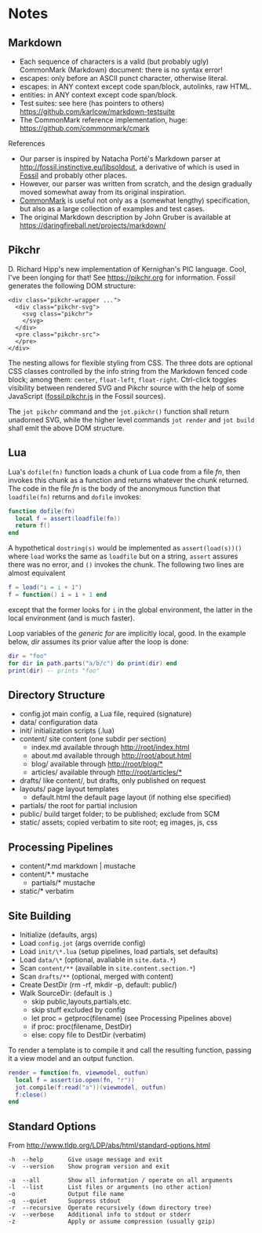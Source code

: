 # Notes

## Markdown

- Each sequence of characters is a valid (but probably ugly)
  CommonMark (Markdown) document: there is no syntax error!
- escapes: only before an ASCII punct character, otherwise literal.
- escapes: in ANY context except code span/block, autolinks, raw HTML.
- entities: in ANY context except code span/block.
- Test suites: see here (has pointers to others)
  <https://github.com/karlcow/markdown-testsuite>
- The CommonMark reference implementation, huge:
  <https://github.com/commonmark/cmark>

References

- Our parser is inspired by Natacha Porté's Markdown parser
  at <http://fossil.instinctive.eu/libsoldout>, a derivative of
  which is used in [Fossil](https://fossil-scm.org) and probably
  other places.
- However, our parser was written from scratch, and the design
  gradually moved somewhat away from its original inspiration.
- [CommonMark](https://commonmark.org) is useful not only
  as a (somewhat lengthy) specification, but also as a
  large collection of examples and test cases.
- The original Markdown description by John Gruber is
  available at <https://daringfireball.net/projects/markdown/>


## Pikchr

D. Richard Hipp's new implementation of Kernighan's PIC language.
Cool, I've been longing for that! See <https://pikchr.org> for
information. Fossil generates the following DOM structure:

    <div class="pikchr-wrapper ...">
      <div class="pikchr-svg">
        <svg class="pikchr">
        </svg>
      </div>
      <pre class="pikchr-src">
      </pre>
    </div>

The nesting allows for flexible styling from CSS. The three
dots are optional CSS classes controlled by the info string
from the Markdown fenced code block; among them: `center`,
`float-left`, `float-right`. Ctrl-click toggles visibility
between rendered SVG and Pikchr source with the help of some
JavaScript ([fossil.pikchr.js] in the Fossil sources).

The `jot pikchr` command and the `jot.pikchr()` function shall
return unadorned SVG, while the higher level commands `jot render`
and `jot build` shall emit the above DOM structure.

[fossil.pikchr.js]: https://fossil-scm.org/home/file?name=src/fossil.pikchr.js


## Lua

Lua's `dofile(fn)` function loads a chunk of Lua code from a file
*fn*, then invokes this chunk as a function and returns whatever
the chunk returned. The code in the file *fn* is the body of the
anonymous function that `loadfile(fn)` returns and `dofile` invokes:

``` Lua
function dofile(fn)
  local f = assert(loadfile(fn))
  return f()
end
```

A hypothetical `dostring(s)` would be implemented as `assert(load(s))()`
where `load` works the same as `loadfile` but on a string, `assert`
assures there was no error, and `()` invokes the chunk. The following
two lines are almost equivalent

``` Lua
f = load("i = i + 1")
f = function() i = i + 1 end
```

except that the former looks for `i` in the global environment,
the latter in the local environment (and is much faster).

Loop variables of the *generic for* are implicitly local, good.
In the example below, *dir* assumes its prior value after the
loop is done:

``` Lua
dir = "foo"
for dir in path.parts("a/b/c") do print(dir) end
print(dir) -- prints "foo"
```


## Directory Structure

- config.jot       main config, a Lua file, required (signature)
- data/            configuration data
- init/            initialization scripts (.lua)
- content/         site content (one subdir per section)
  - index.md       available through <http://root/index.html>
  - about.md       available through <http://root/about.html>
  - blog/          available through <http://root/blog/*>
  - articles/      available through <http://root/articles/*>
- drafts/          like content/, but drafts, only published on request
- layouts/         page layout templates
  - default.html   the default page layout (if nothing else specified)
- partials/        the root for partial inclusion
- public/          build target folder; to be published; exclude from SCM
- static/          assets; copied verbatim to site root; eg images, js, css


## Processing Pipelines

- content/\*.md    markdown | mustache
- content/\*.\*    mustache
  - partials/\*    mustache
- static/\*        verbatim


## Site Building

- Initialize (defaults, args)
- Load `config.jot`   (args override config)
- Load `init/\*.lua`  (setup pipelines, load partials, set defaults)
- Load `data/\*`      (optional, avaliable in `site.data.*`)
- Scan `content/**`   (available in `site.content.section.*`)
- Scan `drafts/**`    (optional, merged with content)
- Create DestDir      (rm -rf, mkdir -p, default: public/)
- Walk SourceDir:     (default is .)
  - skip public,layouts,partials,etc.
  - skip stuff excluded by config
  - let proc = getproc(filename)  (see Processing Pipelines above)
  - if proc: proc(filename, DestDir)
  - else: copy file to DestDir (verbatim)

To render a template is to compile it and call the resulting function,
passing it a view model and an output function.

```Lua
render = function(fn, viewmodel, outfun)
  local f = assert(io.open(fn, "r"))
  jot.compile(f:read("a"))(viewmodel, outfun)
  f:close()
end
```


## Standard Options

From <http://www.tldp.org/LDP/abs/html/standard-options.html>

```text
-h  --help       Give usage message and exit
-v  --version    Show program version and exit

-a  --all        Show all information / operate on all arguments
-l  --list       List files or arguments (no other action)
-o               Output file name
-q  --quiet      Suppress stdout
-r  --recursive  Operate recursively (down directory tree)
-v  --verbose    Additional info to stdout or stderr
-z               Apply or assume compression (usually gzip)
```
